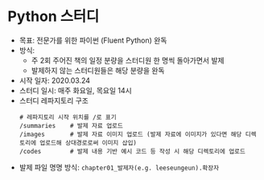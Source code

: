 # Python 스터디
* 목표: 전문가를 위한 파이썬 (Fluent Python) 완독
* 방식: 
  * 주 2회 주어진 책의 일정 분량을 스터디원 한 명씩 돌아가면서 발제
  * 발제하지 않는 스터디원들은 해당 분량을 완독
* 시작 일자: 2020.03.24
* 스터디 일시: 매주 화요일, 목요일 14시
* 스터디 레파지토리 구조
  ```
  # 레파지토리 시작 위치를 /로 표기
  /summaries    # 발제 자료 업로드
  /images       # 발제 자료 이미지 업로드 (발제 자료에 이미지가 있다면 해당 디렉토리에 업로드해 상대경로로써 이미지 삽입)
  /codes        # 발제 내용 기반 예시 코드 등 작성 시 해당 디렉토리에 업로드
  ```
* 발제 파일 명명 방식: ```chapter01_발제자(e.g. leeseungeun).확장자```
